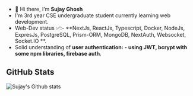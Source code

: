 - 👋 Hi there, I’m **Sujay Ghosh**
-    I'm  3rd year CSE undergraduate student currently learning web development.
-   Web-Dev status ✅:- **NextJs, ReactJs, Typescript, Docker, NodeJs, ExpresJs, PostgreSQL, Prism-ORM, MongoDB, NextAuth, Websocket, Socket.IO **.
-   Solid understanding of **user authentication: - using JWT, bcrypt with some npm libraries, firebase auth**.
 
##  GitHub Stats
![Sujay's Github stats](https://github-readme-stats.vercel.app/api?username=sujaycontributer&show_icons=true&theme=radical)

